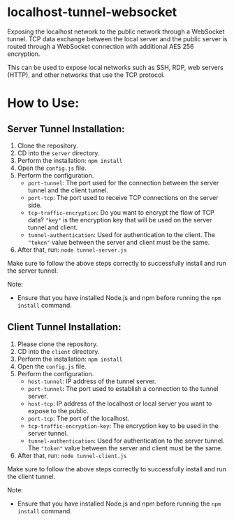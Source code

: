 # localhost-tunnel-websocket
Exposing the localhost network to the public network through a WebSocket tunnel. TCP data exchange between the local server and the public server is routed through a WebSocket connection with additional AES 256 encryption.

This can be used to expose local networks such as SSH, RDP, web servers (HTTP), and other networks that use the TCP protocol.

# How to Use:

## Server Tunnel Installation:

1. Clone the repository.
2. CD into the `server` directory.
3. Perform the installation: `npm install`
4. Open the `config.js` file.
5. Perform the configuration.
   - `port-tunnel`: The port used for the connection between the server tunnel and the client tunnel.
   - `port-tcp`: The port used to receive TCP connections on the server side.
   - `tcp-traffic-encryption`: Do you want to encrypt the flow of TCP data? `"key"` is the encryption key that will be used on the server tunnel and client.
   - `tunnel-authentication`: Used for authentication to the client. The `"token"` value between the server and client must be the same.
6. After that, run: `node tunnel-server.js`

Make sure to follow the above steps correctly to successfully install and run the server tunnel.

Note:
- Ensure that you have installed Node.js and npm before running the `npm install` command.



## Client Tunnel Installation:

1. Please clone the repository.
2. CD into the `client` directory.
3. Perform the installation: `npm install`
4. Open the `config.js` file.
5. Perform the configuration.
   - `host-tunnel`: IP address of the tunnel server.
   - `port-tunnel`: The port used to establish a connection to the tunnel server.
   - `host-tcp`: IP address of the localhost or local server you want to expose to the public.
   - `port-tcp`: The port of the localhost.
   - `tcp-traffic-encryption-key`: The encryption key to be used in the server tunnel.
   - `tunnel-authentication`: Used for authentication to the server tunnel. The `"token"` value between the server and client must be the same.
6. After that, run: `node tunnel-client.js`

Make sure to follow the above steps correctly to successfully install and run the client tunnel.

Note:
- Ensure that you have installed Node.js and npm before running the `npm install` command.
